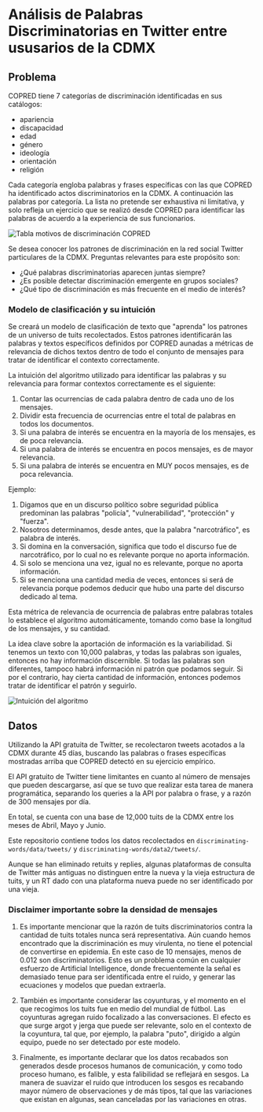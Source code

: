 # Análisis de Palabras Discriminatorias en Twitter entre ususarios de la CDMX

## Problema
COPRED tiene 7 categorías de discriminación identificadas en sus catálogos:
+ apariencia
+ discapacidad
+ edad
+ género
+ ideología
+ orientación
+ religión

Cada categoría engloba palabras y frases específicas con las que COPRED ha identificado actos discriminatorios en la CDMX. A continuación las palabras por categoría. La lista no pretende ser exhaustiva ni limitativa, y solo refleja un ejercicio que se realizó desde COPRED para identificar las palabras de acuerdo a la experiencia de sus funcionarios.

![Tabla motivos de discriminación COPRED](https://i.imgur.com/e5sdQaP.png)

Se desea conocer los patrones de discriminación en la red social Twitter particulares de la CDMX. Preguntas relevantes para este propósito son:

+ ¿Qué palabras discriminatorias aparecen juntas siempre?
+ ¿Es posible detectar discriminación emergente en grupos sociales?
+ ¿Qué tipo de discriminación es más frecuente en el medio de interés?

### Modelo de clasificación y su intuición

Se creará un modelo de clasificación de texto que "aprenda" los patrones de un universo de tuits recolectados. Estos patrones identificarán las palabras y textos específicos definidos por COPRED aunadas a métricas de relevancia de dichos textos dentro de todo el conjunto de mensajes para tratar de identificar el contexto correctamente.

La intuición del algoritmo utilizado para identificar las palabras y su relevancia para formar contextos correctamente es el siguiente:

1. Contar las ocurrencias de cada palabra dentro de cada uno de los mensajes.
2. Dividir esta frecuencia de ocurrencias entre el total de palabras en todos los documentos.
3. Si una palabra de interés se encuentra en la mayoría de los mensajes, es de poca relevancia.
4. Si una palabra de interés se encuentra en pocos mensajes, es de mayor relevancia.
5. Si una palabra de interés se encuentra en MUY pocos mensajes, es de poca relevancia.

Ejemplo:

1. Digamos que en un discurso político sobre seguridad pública predominan las palabras "policía", "vulnerabilidad", "protección" y "fuerza".
2. Nosotros determinamos, desde antes, que la palabra "narcotráfico", es palabra de interés.
3. Si domina en la conversación, significa que todo el discurso fue de narcotráfico, por lo cual no es relevante porque no aporta información.
4. Si solo se menciona una vez, igual no es relevante, porque no aporta información.
5. Si se menciona una cantidad media de veces, entonces si será de relevancia porque podemos deducir que hubo una parte del discurso dedicado al tema.

Esta métrica de relevancia de ocurrencia de palabras entre palabras totales lo establece el algoritmo automáticamente, tomando como base la longitud de los mensajes, y su cantidad.

La idea clave sobre la aportación de información es la variabilidad. Si tenemos un texto con 10,000 palabras, y todas las palabras son iguales, entonces no hay información discernible. Si todas las palabras son diferentes, tampoco habrá información ni patrón que podamos seguir. Si por el contrario, hay cierta cantidad de información, entonces podemos tratar de identificar el patrón y seguirlo.

![Intuición del algoritmo](https://i.imgur.com/SohEw9A.png?1)

## Datos
Utilizando la API gratuita de Twitter, se recolectaron tweets acotados a la CDMX durante 45 días, buscando las palabras o frases específicas mostradas arriba que COPRED detectó en su ejercicio empírico.

El API gratuito de Twitter tiene limitantes en cuanto al número de mensajes que pueden descargarse, así que se tuvo que realizar esta tarea de manera programática, separando los queries a la API por palabra o frase, y a razón de 300 mensajes por día.

En total, se cuenta con una base de 12,000 tuits de la CDMX entre los meses de Abril, Mayo y Junio.

Este repositorio contiene todos los datos recolectados en `discriminating-words/data/tweets/` y `discriminating-words/data2/tweets/`.

Aunque se han eliminado retuits y replies, algunas plataformas de consulta de Twitter más antiguas no distinguen entre la nueva y la vieja estructura de tuits, y un RT dado con una plataforma nueva puede no ser identificado por una vieja.

### Disclaimer importante sobre la densidad de mensajes

1. Es importante mencionar que la razón de tuits discriminatorios contra la cantidad de tuits totales nunca será representativa. Aún cuando hemos encontrado que la discriminación es muy virulenta, no tiene el potencial de convertirse en epidemia. En este caso de 10 mensajes, menos de 0.012 son discriminatorios. Esto es un problema común en cualquier esfuerzo de Artificial Intelligence, donde frecuentemente la señal es demasiado tenue para ser identificada entre el ruido, y generar las ecuaciones y modelos que puedan extraerla.

2. También es importante considerar las coyunturas, y el momento en el que recogimos los tuits fue en medio del mundial de fútbol. Las coyunturas agregan ruido focalizado a las conversaciones. El efecto es que surge argot y jerga que puede ser relevante, solo en el contexto de la coyuntura, tal que, por ejemplo, la palabra "puto", dirigido a algún equipo, puede no ser detectado por este modelo.

3. Finalmente, es importante declarar que los datos recabados son generados desde procesos humanos de comunicación, y como todo proceso humano, es falible, y esta falibilidad se reflejará en sesgos. La manera de suavizar el ruido que introducen los sesgos es recabando mayor número de observaciones y de más tipos, tal que las variaciones que existan en algunas, sean canceladas por las variaciones en otras.
